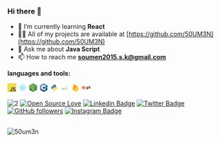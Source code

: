 ### Hi there 👋

<!--
**AnwiwaH/anwiwah** is a ✨ _special_ ✨ repository because its `README.md` (this file) appears on your GitHub profile.

Here are some ideas to get you started:

- 🔭 I’m currently working on ...
- 🌱 I’m currently learning ...
- 👯 I’m looking to collaborate on ...
- 🤔 I’m looking for help with ...
- 💬 Ask me about ...
- 📫 How to reach me: ...
- 😄 Pronouns: ...
- ⚡ Fun fact: ...
-->

- 🌱 I’m currently learning **React**
- 👨‍💻 All of my projects are available at [https://github.com/50UM3N](https://github.com/50UM3N)
- 💬 Ask me about **Java Script**
- 📫 How to reach me **soumen2015.s.k@gmail.com**

**languages and tools:**  

<code><img height="20" src="https://raw.githubusercontent.com/github/explore/80688e429a7d4ef2fca1e82350fe8e3517d3494d/topics/javascript/javascript.png"></code>
<code><img height="20" src="https://raw.githubusercontent.com/github/explore/80688e429a7d4ef2fca1e82350fe8e3517d3494d/topics/react/react.png"></code>
<code><img height="20" src="https://raw.githubusercontent.com/github/explore/80688e429a7d4ef2fca1e82350fe8e3517d3494d/topics/nodejs/nodejs.png"></code>
<code><img height="20" src="https://raw.githubusercontent.com/github/explore/80688e429a7d4ef2fca1e82350fe8e3517d3494d/topics/cpp/cpp.png"></code>
<code><img height="20" src="https://raw.githubusercontent.com/github/explore/80688e429a7d4ef2fca1e82350fe8e3517d3494d/topics/python/python.png"></code>
<code><img height="20" src="https://raw.githubusercontent.com/github/explore/80688e429a7d4ef2fca1e82350fe8e3517d3494d/topics/mysql/mysql.png"></code>
<code><img height="20" src="https://raw.githubusercontent.com/github/explore/80688e429a7d4ef2fca1e82350fe8e3517d3494d/topics/firebase/firebase.png"></code>
<code><img height="20" src="https://raw.githubusercontent.com/github/explore/80688e429a7d4ef2fca1e82350fe8e3517d3494d/topics/git/git.png"></code>

![2](https://komarev.com/ghpvc/?username=anwiwah)
[![Open Source Love](https://badges.frapsoft.com/os/v2/open-source.svg?v=103)](https://github.com/anwiwah)
[![Linkedin Badge](https://img.shields.io/badge/-Soumen%20Khara-blue?style=social&logo=Linkedin&logoColor=blue&link=https://www.linkedin.com/in/anwiwah/)](https://www.linkedin.com/in/50um3n/)
[![Twitter Badge](http://img.shields.io/badge/-@soumen_khara-1ca0f1?style=social&logo=twitter&logoColor=blue&link=https://twitter.com/soumen_khara)](https://twitter.com/soumen_khara)
[![GitHub followers](https://img.shields.io/github/followers/50um3n?label=Follow&style=social)](https://github.com/50um3n/?tab=follow)
[![Instagram Badge](https://img.shields.io/badge/-50um3n-blue?style=social&logo=Instagram&link=https://www.instagram.com/50um3n/)](https://www.instagram.com/50um3n/) 
<p><img style="margin-top:1rem;" align="center" src="https://github-readme-stats.vercel.app/api?username=50um3n&show_icons=true" alt="50um3n" /></p>
